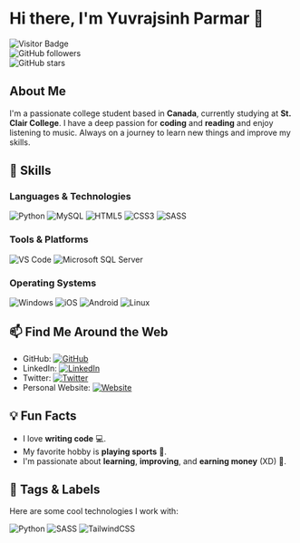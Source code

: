 # Hi there, I'm Yuvrajsinh Parmar 👋

![Visitor Badge](https://visitor-badge.laobi.icu/badge?page_id=Yuvee1203.Yuvee1203)  
![GitHub followers](https://img.shields.io/github/followers/Yuvee1203?label=Follow&style=social)  
![GitHub stars](https://img.shields.io/github/stars/Yuvee1203?affiliations=OWNER&style=social)

## About Me

I'm a passionate college student based in **Canada**, currently studying at **St. Clair College**. I have a deep passion for **coding** and **reading** and enjoy listening to music. Always on a journey to learn new things and improve my skills.

## 🚀 Skills

### Languages & Technologies
![Python](https://img.shields.io/badge/Python-3776AB?style=for-the-badge&logo=python&logoColor=white)
![MySQL](https://img.shields.io/badge/MySQL-4479A1?style=for-the-badge&logo=mysql&logoColor=white)
![HTML5](https://img.shields.io/badge/HTML5-E34F26?style=for-the-badge&logo=html5&logoColor=white)
![CSS3](https://img.shields.io/badge/CSS3-1572B6?style=for-the-badge&logo=css3&logoColor=white)
![SASS](https://img.shields.io/badge/SASS-CC6699?style=for-the-badge&logo=sass&logoColor=white)

### Tools & Platforms
![VS Code](https://img.shields.io/badge/VS%20Code-007ACC?style=for-the-badge&logo=visual-studio-code&logoColor=white)
![Microsoft SQL Server](https://img.shields.io/badge/Microsoft_SQL_Server-CC2927?style=for-the-badge&logo=microsoft-sql-server&logoColor=white)

### Operating Systems
![Windows](https://img.shields.io/badge/Windows-0078D6?style=for-the-badge&logo=windows&logoColor=white)
![iOS](https://img.shields.io/badge/iOS-000000?style=for-the-badge&logo=ios&logoColor=white)
![Android](https://img.shields.io/badge/Android-3DDC84?style=for-the-badge&logo=android&logoColor=white)
![Linux](https://img.shields.io/badge/Linux-FCC624?style=for-the-badge&logo=linux&logoColor=black)

## 📫 Find Me Around the Web

- GitHub: [![GitHub](https://img.shields.io/badge/GitHub-%2312100E.svg?style=for-the-badge&logo=github&logoColor=white)](https://github.com/Yuvee1203)
- LinkedIn: [![LinkedIn](https://img.shields.io/badge/LinkedIn-%230077B5.svg?style=for-the-badge&logo=linkedin&logoColor=white)](https://linkedin.com/in/Yuvee1203)
- Twitter: [![Twitter](https://img.shields.io/badge/Twitter-%231DA1F2.svg?style=for-the-badge&logo=Twitter&logoColor=white)](https://twitter.com/Yuvee1203)
- Personal Website: [![Website](https://img.shields.io/badge/Website-%230077B5.svg?style=for-the-badge&logo=google-chrome&logoColor=white)](https://yourwebsite.com)

## 💡 Fun Facts

- I love **writing code** 💻.
- My favorite hobby is **playing sports** 🏀.
- I'm passionate about **learning**, **improving**, and **earning money** (XD) 💸.

## 🔖 Tags & Labels

Here are some cool technologies I work with:

![Python](https://img.shields.io/badge/Python-FFD43B?style=for-the-badge&logo=python&logoColor=blue)
![SASS](https://img.shields.io/badge/SASS-hotpink?style=for-the-badge&logo=sass&logoColor=white)
![TailwindCSS](https://img.shields.io/badge/TailwindCSS-06B6D4?style=for-the-badge&logo=tailwindcss&logoColor=white)
